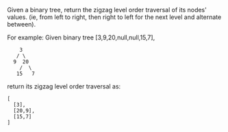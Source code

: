 Given a binary tree, return the zigzag level order traversal of its nodes' values. (ie, from left to right, then right to left for the next level and alternate between).

For example:
Given binary tree [3,9,20,null,null,15,7],

~~~
    3
   / \
  9  20
    /  \
   15   7
~~~

return its zigzag level order traversal as:

~~~
[
  [3],
  [20,9],
  [15,7]
]
~~~